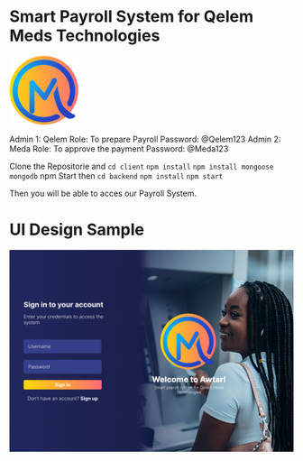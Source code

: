 # Smart Payroll System for Qelem Meds Technologies
![Qelem-meda-logo](assets/Qlogo.png)

Admin 1: Qelem
Role: To prepare Payroll
Password: @Qelem123
Admin 2: Meda
Role: To approve the payment
Password: @Meda123

Clone the Repositorie and 
`cd client`
`npm install`
`npm install mongoose mongodb`
npm Start
then 
`cd backend`
`npm install`
`npm start`

Then you will be able to acces our Payroll System.

# UI Design Sample

![Login-page-Ui](assets/Login-Page.png)